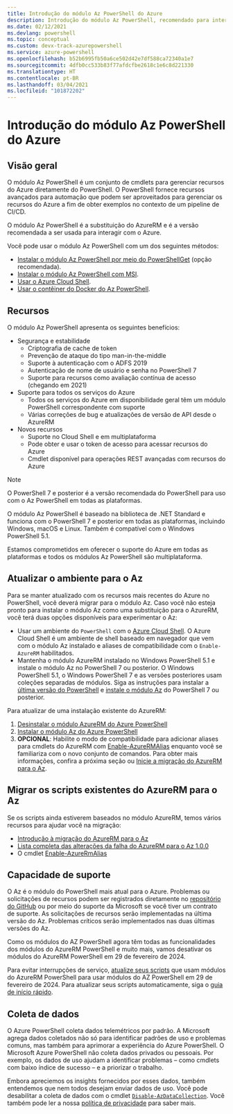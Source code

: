 ```yaml
---
title: Introdução do módulo Az PowerShell do Azure
description: Introdução do módulo Az PowerShell, recomendado para interagir com o Azure e como substituição para o módulo AzureRM PowerShell.
ms.date: 02/12/2021
ms.devlang: powershell
ms.topic: conceptual
ms.custom: devx-track-azurepowershell
ms.service: azure-powershell
ms.openlocfilehash: b52b6995fb50a6ce502d42e7df588ca72340a1e7
ms.sourcegitcommit: 4dfb0cc533b83f77afdcfbe2618c1e6c8d221330
ms.translationtype: HT
ms.contentlocale: pt-BR
ms.lasthandoff: 03/04/2021
ms.locfileid: "101872202"
---
```

# <a name="introducing-the-azure-az-powershell-module"></a>Introdução do módulo Az PowerShell do Azure

## <a name="overview"></a>Visão geral

O módulo Az PowerShell é um conjunto de cmdlets para gerenciar recursos do Azure diretamente do PowerShell. O PowerShell fornece recursos avançados para automação que podem ser aproveitados para gerenciar os recursos do Azure a fim de obter exemplos no contexto de um pipeline de CI/CD.

O módulo Az PowerShell é a substituição do AzureRM e é a versão recomendada a ser usada para interagir com o Azure.

Você pode usar o módulo Az PowerShell com um dos seguintes métodos:

* [Instalar o módulo Az PowerShell por meio do PowerShellGet](install-az-ps.md) (opção recomendada).
* [Instalar o módulo Az PowerShell com MSI](install-az-ps-msi.md).
* [Usar o Azure Cloud Shell](/azure/cloud-shell/overview).
* [Usar o contêiner do Docker do Az PowerShell](azureps-in-docker.md).

## <a name="features"></a>Recursos

O módulo Az PowerShell apresenta os seguintes benefícios:

* Segurança e estabilidade
  * Criptografia de cache de token
  * Prevenção de ataque do tipo man-in-the-middle
  * Suporte à autenticação com o ADFS 2019
  * Autenticação de nome de usuário e senha no PowerShell 7
  * Suporte para recursos como avaliação contínua de acesso (chegando em 2021)
* Suporte para todos os serviços do Azure
  * Todos os serviços do Azure em disponibilidade geral têm um módulo PowerShell correspondente com suporte
  * Várias correções de bug e atualizações de versão de API desde o AzureRM
* Novos recursos
  * Suporte no Cloud Shell e em multiplataforma
  * Pode obter e usar o token de acesso para acessar recursos do Azure
  * Cmdlet disponível para operações REST avançadas com recursos do Azure

> [!NOTE]
> O PowerShell 7 e posterior é a versão recomendada do PowerShell para uso com o Az PowerShell em todas as plataformas.

O módulo Az PowerShell é baseado na biblioteca de .NET Standard e funciona com o PowerShell 7 e posterior em todas as plataformas, incluindo Windows, macOS e Linux. Também é compatível com o Windows PowerShell 5.1.

Estamos comprometidos em oferecer o suporte do Azure em todas as plataformas e todos os módulos Az PowerShell são multiplataforma.

## <a name="upgrade-your-environment-to-az"></a>Atualizar o ambiente para o Az

Para se manter atualizado com os recursos mais recentes do Azure no PowerShell, você deverá migrar para o módulo Az. Caso você não esteja pronto para instalar o módulo Az como uma substituição para o AzureRM, você terá duas opções disponíveis para experimentar o Az:

* Usar um ambiente do `PowerShell` com o [Azure Cloud Shell](/azure/cloud-shell/overview). O Azure Cloud Shell é um ambiente de shell baseado em navegador que vem com o módulo Az instalado e aliases de compatibilidade com o `Enable-AzureRM` habilitados.
* Mantenha o módulo AzureRM instalado no Windows PowerShell 5.1 e instale o módulo Az no PowerShell 7 ou posterior. O Windows PowerShell 5.1, o Windows PowerShell 7 e as versões posteriores usam coleções separadas de módulos. Siga as instruções para instalar a [última versão do PowerShell](/powershell/scripting/install/installing-powershell) e [instale o módulo Az](install-az-ps.md) do PowerShell 7 ou posterior.

Para atualizar de uma instalação existente do AzureRM:

1. [Desinstalar o módulo AzureRM do Azure PowerShell](/powershell/azure/uninstall-az-ps#uninstall-the-azurerm-module)
1. [Instalar o módulo Az do Azure PowerShell](install-az-ps.md)
1. **OPCIONAL**: Habilite o modo de compatibilidade para adicionar aliases para cmdlets do AzureRM com [Enable-AzureRMAlias](/powershell/module/az.accounts/enable-azurermalias) enquanto você se familiariza com o novo conjunto de comandos. Para obter mais informações, confira a próxima seção ou [Inicie a migração do AzureRM para o Az](migrate-from-azurerm-to-az.md).

## <a name="migrate-existing-scripts-from-azurerm-to-az"></a>Migrar os scripts existentes do AzureRM para o Az

Se os scripts ainda estiverem baseados no módulo AzureRM, temos vários recursos para ajudar você na migração:

* [Introdução à migração do AzureRM para o Az](migrate-from-azurerm-to-az.md)
* [Lista completa das alterações da falha do AzureRM para o Az 1.0.0](migrate-az-1.0.0.md)
* O cmdlet [Enable-AzureRmAlias](/powershell/module/az.accounts/enable-azurermalias)

## <a name="supportability"></a>Capacidade de suporte

O Az é o módulo do PowerShell mais atual para o Azure. Problemas ou solicitações de recursos podem ser registrados diretamente no [repositório do GitHub](https://github.com/Azure/azure-powershell) ou por meio do suporte da Microsoft se você tiver um contrato de suporte. As solicitações de recursos serão implementadas na última versão do Az. Problemas críticos serão implementados nas duas últimas versões do Az.

Como os módulos do AZ PowerShell agora têm todas as funcionalidades dos módulos do AzureRM PowerShell e muito mais, vamos desativar os módulos do AzureRM PowerShell em 29 de fevereiro de 2024.

Para evitar interrupções de serviço, [atualize seus scripts](https://aka.ms/azpsmigrate) que usam módulos do AzureRM PowerShell para usar módulos do AZ PowerShell em 29 de fevereiro de 2024. Para atualizar seus scripts automaticamente, siga o [guia de início rápido](/powershell/azure/quickstart-migrate-azurerm-to-az-automatically).

## <a name="data-collection"></a>Coleta de dados

O Azure PowerShell coleta dados telemétricos por padrão. A Microsoft agrega dados coletados não só para identificar padrões de uso e problemas comuns, mas também para aprimorar a experiência do Azure PowerShell.
O Microsoft Azure PowerShell não coleta dados privados ou pessoais. Por exemplo, os dados de uso ajudam a identificar problemas – como cmdlets com baixo índice de sucesso – e a priorizar o trabalho.

Embora apreciemos os insights fornecidos por esses dados, também entendemos que nem todos desejam enviar dados de uso. Você pode desabilitar a coleta de dados com o cmdlet [`Disable-AzDataCollection`](/powershell/module/az.accounts/disable-azdatacollection). Você também pode ler a nossa [política de privacidade](https://privacy.microsoft.com/privacystatement) para saber mais.
